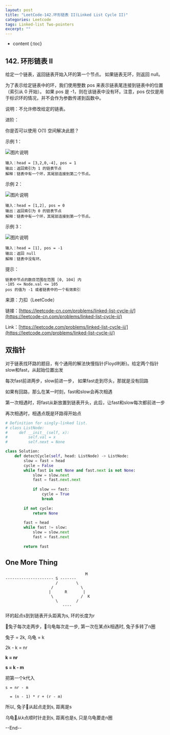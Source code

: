 ```yaml
---
layout: post
title: "LeetCode-142.环形链表 II(Linked List Cycle II)"
categories: Leetcode
tags: Linked-list Two-pointers
excerpt: ""
---
```


* content
{:toc}

## 142. 环形链表 II

给定一个链表，返回链表开始入环的第一个节点。 如果链表无环，则返回 null。

为了表示给定链表中的环，我们使用整数 pos 来表示链表尾连接到链表中的位置（索引从 0 开始）。 如果 pos 是 -1，则在该链表中没有环。注意，pos 仅仅是用于标识环的情况，并不会作为参数传递到函数中。

说明：不允许修改给定的链表。

进阶：

你是否可以使用 O(1) 空间解决此题？
 

示例 1：

![图片说明](https://geemaple.github.io/images/leetcode-algorithm-142-1.png) 

```
输入：head = [3,2,0,-4], pos = 1
输出：返回索引为 1 的链表节点
解释：链表中有一个环，其尾部连接到第二个节点。
```

示例 2：

![图片说明](https://geemaple.github.io/images/leetcode-algorithm-142-2.png) 

```
输入：head = [1,2], pos = 0
输出：返回索引为 0 的链表节点
解释：链表中有一个环，其尾部连接到第一个节点。
```

示例 3：

![图片说明](https://geemaple.github.io/images/leetcode-algorithm-142-3.png) 

```
输入：head = [1], pos = -1
输出：返回 null
解释：链表中没有环。
```

提示：

```
链表中节点的数目范围在范围 [0, 104] 内
-105 <= Node.val <= 105
pos 的值为 -1 或者链表中的一个有效索引
```

来源：力扣（LeetCode）

链接：[https://leetcode-cn.com/problems/linked-list-cycle-ii/](https://leetcode-cn.com/problems/linked-list-cycle-ii/)

Link：[https://leetcode.com/problems/linked-list-cycle-ii/](https://leetcode.com/problems/linked-list-cycle-ii/)

## 双指针

对于链表找环路的题目，有个通用的解法快慢指针(Floyd判断)。给定两个指针slow和fast，从起始位置出发

每次fast前进两步，slow前进一步， 如果fast走到尽头，那就是没有回路

如果有回路，那么在某一时刻，fast和slow会再次相遇

第一次相遇时，将fast从新放置到链表开头，此后，让fast和slow每次都前进一步

再次相遇时，相遇点既是环路得开始点

```python
# Definition for singly-linked list.
# class ListNode:
#     def __init__(self, x):
#         self.val = x
#         self.next = None

class Solution:
    def detectCycle(self, head: ListNode) -> ListNode:
        slow = fast = head
        cycle = False
        while fast is not None and fast.next is not None:
            slow = slow.next
            fast = fast.next.next
            
            if slow == fast:
                cycle = True
                break
                
        if not cycle:
            return None
        
        fast = head
        while fast != slow:
            slow = slow.next
            fast = fast.next
            
        return fast
```

## One More Thing

``` 
                                   M
--------------------- S ------- 
                      /        \
                    /            \
                   |      R       |
                    \            /  K
                      \        /
                         ----
```

环的起点s到到链表开头距离为s, 环的长度为r

🐰兔子每次走两步，🐢乌龟每次走一步, 第一次在某点k相遇时, 兔子多转了n圈

兔子 = 2k, 乌龟 = k

2k - k = nr

**k = nr**

**s = k - m**

把第一个k代入

```
s = nr - m

  = (n - 1) * r + (r - m)

```

所以, 兔子🐰从起点走到s, 距离是s

乌龟🐢从k点顺时针走到s, 距离也是s, 只是乌龟要走n圈

--End--


